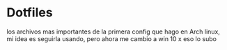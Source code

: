 # Dotfiles
los archivos mas importantes de la primera config que hago en Arch linux, mi idea es seguirla usando, pero ahora me cambio a win 10 x eso lo subo  
